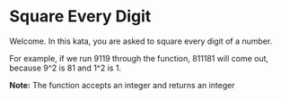 # Square Every Digit
Welcome. In this kata, you are asked to square every digit of a number.

For example, if we run 9119 through the function, 811181 will come out, because 9^2 is 81 and 1^2 is 1.

**Note:** The function accepts an integer and returns an integer